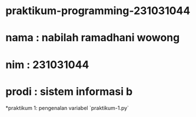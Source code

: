 # praktikum-programming-231031044
<h1> nama  : nabilah ramadhani wowong</h1>
<h1> nim   : 231031044  </h1>
<h1> prodi : sistem informasi b  </h1>
*praktikum 1: pengenalan variabel `praktikum-1.py` 
 
